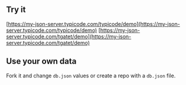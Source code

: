 ## Try it

[https://my-json-server.typicode.com/typicode/demo](https://my-json-server.typicode.com/typicode/demo)
[https://my-json-server.typicode.com/tgatet/demo](https://my-json-server.typicode.com/tgatet/demo)

## Use your own data

Fork it and change `db.json` values or create a repo with a `db.json` file.
